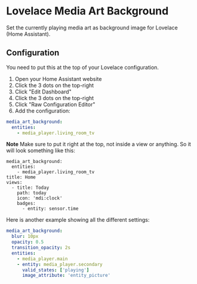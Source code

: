 # Lovelace Media Art Background

Set the currently playing media art as background image for Lovelace (Home Assistant).

## Configuration 

You need to put this at the top of your Lovelace configuration.

1. Open your Home Assistant website
2. Click the 3 dots on the top-right
3. Click "Edit Dashboard"
4. Click the 3 dots on the top-right
5. Click "Raw Configuration Editor"
6. Add the configuration:

```yaml
media_art_background:
  entities:
    - media_player.living_room_tv
```

**Note** Make sure to put it right at the top, not inside a view or anything. So it will look something like this:

```
media_art_background:
  entities:
    - media_player.living_room_tv
title: Home
views:
  - title: Today
    path: today
    icon: 'mdi:clock'
    badges:
      - entity: sensor.time
```

Here is another example showing all the different settings:

```yaml
media_art_background:
  blur: 10px
  opacity: 0.5
  transition_opacity: 2s
  entities:
    - media_player.main
    - entity: media_player.secondary
      valid_states: ['playing']
      image_attribute: 'entity_picture'
```
